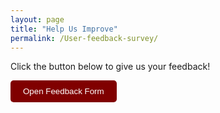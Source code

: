 ```yaml
---
layout: page
title: "Help Us Improve"
permalink: /User-feedback-survey/
---
```


<p>Click the button below to give us your feedback!</p>
<a href="https://docs.google.com/forms/d/e/your-form-id/viewform" target="_blank">
  <button style="padding: 10px 20px; background-color: #800000; color: white; border: none; border-radius: 5px;">
    Open Feedback Form
  </button>
</a>

